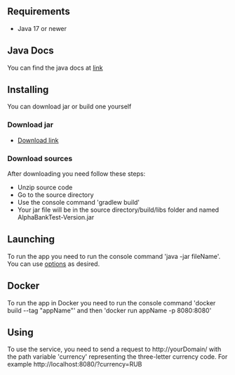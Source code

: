 ## Requirements
- Java 17 or newer
## Java Docs
You can find the java docs at [link](https://furestry.github.io/AlphaBankTest/)
## Installing
You can download jar or build one yourself
### Download jar
- [Download link](https://github.com/Furestry/AlphaBankTest/releases)
### Download sources
After downloading you need follow these steps:
- Unzip source code
- Go to the source directory
- Use the console command 'gradlew build'
- Your jar file will be in the source directory/build/libs folder and named AlphaBankTest-Version.jar
## Launching
To run the app you need to run the console command 'java -jar fileName'. You can use [options](https://www.oracle.com/java/technologies/javase/vmoptions-jsp.html) as desired.
## Docker
To run the app in Docker you need to run the console command 'docker build --tag "appName"' and then 'docker run appName -p 8080:8080'
## Using
To use the service, you need to send a request to http://yourDomain/ with the path variable 'currency' representing the three-letter currency code. For example http://localhost:8080/?currency=RUB
